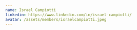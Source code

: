 ```yaml
---
name: Israel Campiotti
linkedin: https://www.linkedin.com/in/israel-campiotti/
avatar: /assets/members/israelcampiotti.jpeg
---
```


